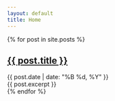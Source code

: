 ```yaml
---
layout: default
title: Home
---
```


{% for post in site.posts %}
<div class="post">
  <h2><a href="{{ post.url | relative_url }}">{{ post.title }}</a></h2>
  <div class="post-date">{{ post.date | date: "%B %d, %Y" }}</div>
  {{ post.excerpt }}
</div>
{% endfor %}